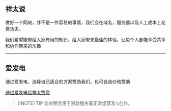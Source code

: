 ## 祥太说

做好一个网站，并不是一件容易的事情，我们会在域名，服务器以及人工成本上花费功夫。

我们希望能带给大家有用的知识，给大家带来最佳的体验，让每个人都能享受共享和协作带来的乐趣

---
## 爱发电

通过爱发电，选择自己适合的方案赞助我们，也可自选价格赞助

[通过爱发电给祥太赞赏](https://afdian.net/a/xiangtai)


> [!NOTE] TIP
> 您的赞赏用于资助服务器正常运营及𝕏创作。




